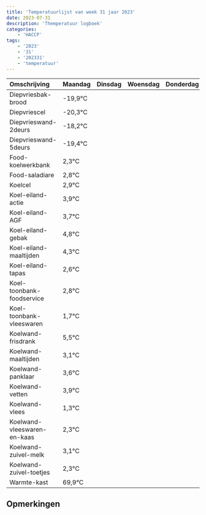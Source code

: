 ```yaml
---
title: 'Temperatuurlijst van week 31 jaar 2023'
date: 2023-07-31
description: 'Themperatuur logboek'
categories:
    - 'HACCP'
tags:
    - '2023'
    - '31'
    - '202331'
    - 'temperatuur'
---
```

|Omschrijving|Maandag|Dinsdag|Woensdag|Donderdag|Vrijdag|Zaterdag|Zondag|
|:---|:---|:---|:---|:---|:---|:---|:---|
|Diepvriesbak-brood|-19,9°C| | | | | | |
|Diepvriescel|-20,3°C| | | | | | |
|Diepvrieswand-2deurs|-18,2°C| | | | | | |
|Diepvrieswand-5deurs|-19,4°C| | | | | | |
|Food-koelwerkbank|2,3°C| | | | | | |
|Food-saladiare|2,8°C| | | | | | |
|Koelcel|2,9°C| | | | | | |
|Koel-eiland-actie|3,9°C| | | | | | |
|Koel-eiland-AGF|3,7°C| | | | | | |
|Koel-eiland-gebak|4,8°C| | | | | | |
|Koel-eiland-maaltijden|4,3°C| | | | | | |
|Koel-eiland-tapas|2,6°C| | | | | | |
|Koel-toonbank-foodservice|2,8°C| | | | | | |
|Koel-toonbank-vleeswaren|1,7°C| | | | | | |
|Koelwand-frisdrank|5,5°C| | | | | | |
|Koelwand-maaltijden|3,1°C| | | | | | |
|Koelwand-panklaar|3,6°C| | | | | | |
|Koelwand-vetten|3,9°C| | | | | | |
|Koelwand-vlees|1,3°C| | | | | | |
|Koelwand-vleeswaren-en-kaas|2,3°C| | | | | | |
|Koelwand-zuivel-melk|3,1°C| | | | | | |
|Koelwand-zuivel-toetjes|2,3°C| | | | | | |
|Warmte-kast|69,9°C| | | | | | |

## Opmerkingen


